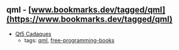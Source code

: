 qml - [www.bookmarks.dev/tagged/qml](https://www.bookmarks.dev/tagged/qml) 
---
* [Qt5 Cadaques](http://qmlbook.github.io)
    * tags: [qml](../tags/qml.md), [free-programming-books](../tags/free-programming-books.md)
